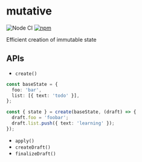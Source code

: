 # mutative

![Node CI](https://github.com/unadlib/mutative/workflows/Node%20CI/badge.svg)
[![npm](https://img.shields.io/npm/v/mutative.svg)](https://www.npmjs.com/package/mutative)

Efficient creation of immutable state

## APIs

- `create()`

```ts
const baseState = {
  foo: 'bar',
  list: [{ text: 'todo' }],
};

const { state } = create(baseState, (draft) => {
  draft.foo = 'foobar';
  draft.list.push({ text: 'learning' });
});
```

- `apply()`
- `createDraft()`
- `finalizeDraft()`
